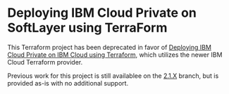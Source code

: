 # Deploying IBM Cloud Private on SoftLayer using TerraForm

This Terraform project has been deprecated in favor of [Deploying IBM Cloud Private on IBM Cloud using Terraform](https://github.com/ibm-cloud-architecture/terraform-icp-ibmcloud), which utilizes the newer IBM Cloud Terraform provider.

Previous work for this project is still availablee on the [2.1.X](https://github.com/ibm-cloud-architecture/terraform-icp-softlayer/tree/2.1.X) branch, but is provided as-is with no additional support.
